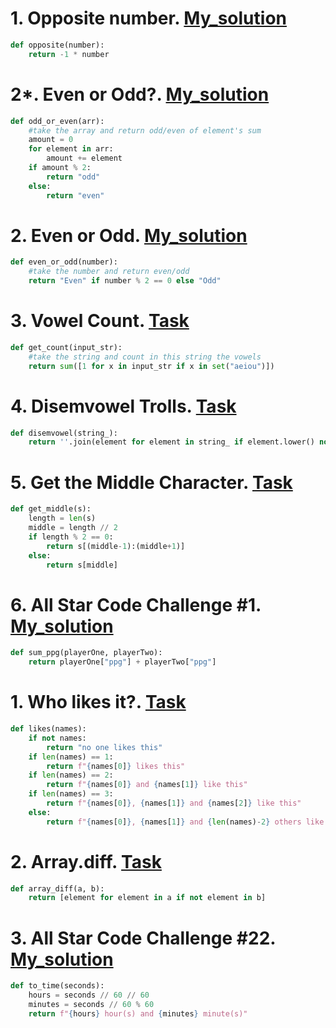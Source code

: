 # 1. Opposite number. [My_solution](https://www.codewars.com/kata/reviews/56deebdf6a5c28baa900003b/groups/60cf56c152dec600019598fc)

```python
def opposite(number):
    return -1 * number
```

# 2*. Even or Odd?. [My_solution](https://www.codewars.com/kata/reviews/5a2c002b57de08b5a8000f47/groups/60cf58ad13cbf7000196c58e)

```python
def odd_or_even(arr):
    #take the array and return odd/even of element's sum 
    amount = 0
    for element in arr:
        amount += element
    if amount % 2:
        return "odd"
    else:
        return "even"
```

# 2. Even or Odd. [My_solution](https://www.codewars.com/kata/reviews/53da3de52a289a37bc00128a/groups/60cf598a2d6e21000126364f)

```python
def even_or_odd(number):
    #take the number and return even/odd
    return "Even" if number % 2 == 0 else "Odd"
```

# 3. Vowel Count. [Task](https://www.codewars.com/kata/54ff3102c1bad923760001f3)

```python
def get_count(input_str):
    #take the string and count in this string the vowels
    return sum([1 for x in input_str if x in set("aeiou")])
```

# 4. Disemvowel Trolls. [Task](https://www.codewars.com/kata/52fba66badcd10859f00097e)

```python
def disemvowel(string_):
    return ''.join(element for element in string_ if element.lower() not in set('aeiou'))
```

# 5. Get the Middle Character. [Task](https://www.codewars.com/kata/56747fd5cb988479af000028)

```python
def get_middle(s):
    length = len(s)
    middle = length // 2
    if length % 2 == 0:
        return s[(middle-1):(middle+1)]
    else:
        return s[middle]
```

# 6. All Star Code Challenge #1. [My_solution](https://www.codewars.com/kata/reviews/586435fe812998c93400129b/groups/60cf648d9a9bc1000154af0d)

```python
def sum_ppg(playerOne, playerTwo):
    return playerOne["ppg"] + playerTwo["ppg"]
```

# 1. Who likes it?. [Task](https://www.codewars.com/kata/5266876b8f4bf2da9b000362)

```python
def likes(names):
    if not names:
        return "no one likes this"
    if len(names) == 1:
        return f"{names[0]} likes this"
    if len(names) == 2:
        return f"{names[0]} and {names[1]} like this"
    if len(names) == 3:
        return f"{names[0]}, {names[1]} and {names[2]} like this"
    else:
        return f"{names[0]}, {names[1]} and {len(names)-2} others like this"
```

# 2. Array.diff. [Task](https://www.codewars.com/kata/523f5d21c841566fde000009/python)

```python
def array_diff(a, b):
    return [element for element in a if not element in b]
```

# 3. All Star Code Challenge #22. [My_solution](https://www.codewars.com/kata/reviews/60742b5f9150090001adc706/groups/60cf65352d6e21000126374d)

```python
def to_time(seconds):
    hours = seconds // 60 // 60
    minutes = seconds // 60 % 60
    return f"{hours} hour(s) and {minutes} minute(s)"
```
